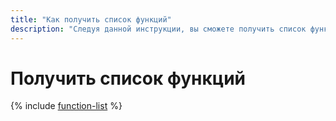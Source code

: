 ```yaml
---
title: "Как получить список функций"
description: "Следуя данной инструкции, вы сможете получить список функций."
---
```


# Получить список функций

{% include [function-list](../../../_includes/functions/function-list.md) %}